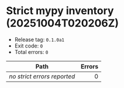 # Strict mypy inventory (20251004T020206Z)

- Release tag: `0.1.0a1`
- Exit code: `0`
- Total errors: `0`

| Path | Errors |
| --- | ---: |
| _no strict errors reported_ | 0 |
